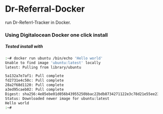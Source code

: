 # Dr-Referral-Docker
run Dr-Referrl-Tracker in Docker.

### Using Digitalocean Docker one click install
##### Tested install with 
```bash
:~# docker run ubuntu /bin/echo 'Hello world'
Unable to find image 'ubuntu:latest' locally
latest: Pulling from library/ubuntu

5a132a7e7af1: Pull complete
fd2731e4c50c: Pull complete
28a2f68d1120: Pull complete
a3ed95caeb02: Pull complete
Digest: sha256:4e85ebe01d056b43955250bbac22bdb8734271122e3c78d21e55ee235fc6802d
Status: Downloaded newer image for ubuntu:latest
Hello world
:~#
```

